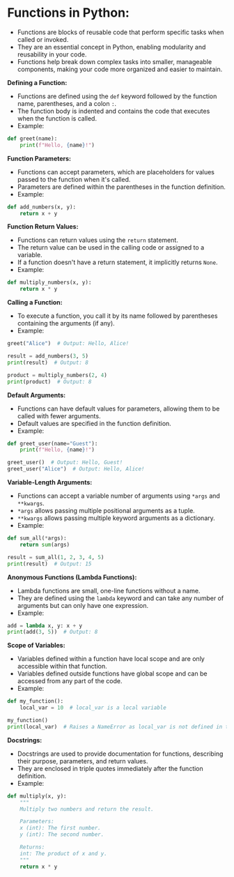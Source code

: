 # **Functions in Python:**

- Functions are blocks of reusable code that perform specific tasks when called or invoked.
- They are an essential concept in Python, enabling modularity and reusability in your code.
- Functions help break down complex tasks into smaller, manageable components, making your code more organized and easier to maintain.

**Defining a Function:**

- Functions are defined using the `def` keyword followed by the function name, parentheses, and a colon `:`.
- The function body is indented and contains the code that executes when the function is called.
- Example:

```python
def greet(name):
    print(f"Hello, {name}!")
```

**Function Parameters:**

- Functions can accept parameters, which are placeholders for values passed to the function when it's called.
- Parameters are defined within the parentheses in the function definition.
- Example:

```python
def add_numbers(x, y):
    return x + y
```

**Function Return Values:**

- Functions can return values using the `return` statement.
- The return value can be used in the calling code or assigned to a variable.
- If a function doesn't have a return statement, it implicitly returns `None`.
- Example:

```python
def multiply_numbers(x, y):
    return x * y
```

**Calling a Function:**

- To execute a function, you call it by its name followed by parentheses containing the arguments (if any).
- Example:

```python
greet("Alice")  # Output: Hello, Alice!

result = add_numbers(3, 5)
print(result)  # Output: 8

product = multiply_numbers(2, 4)
print(product)  # Output: 8
```

**Default Arguments:**

- Functions can have default values for parameters, allowing them to be called with fewer arguments.
- Default values are specified in the function definition.
- Example:

```python
def greet_user(name="Guest"):
    print(f"Hello, {name}!")

greet_user()  # Output: Hello, Guest!
greet_user("Alice")  # Output: Hello, Alice!
```

**Variable-Length Arguments:**

- Functions can accept a variable number of arguments using `*args` and `**kwargs`.
- `*args` allows passing multiple positional arguments as a tuple.
- `**kwargs` allows passing multiple keyword arguments as a dictionary.
- Example:

```python
def sum_all(*args):
    return sum(args)

result = sum_all(1, 2, 3, 4, 5)
print(result)  # Output: 15
```

**Anonymous Functions (Lambda Functions):**

- Lambda functions are small, one-line functions without a name.
- They are defined using the `lambda` keyword and can take any number of arguments but can only have one expression.
- Example:

```python
add = lambda x, y: x + y
print(add(3, 5))  # Output: 8
```

**Scope of Variables:**

- Variables defined within a function have local scope and are only accessible within that function.
- Variables defined outside functions have global scope and can be accessed from any part of the code.
- Example:

```python
def my_function():
    local_var = 10  # local_var is a local variable

my_function()
print(local_var)  # Raises a NameError as local_var is not defined in this scope
```

**Docstrings:**

- Docstrings are used to provide documentation for functions, describing their purpose, parameters, and return values.
- They are enclosed in triple quotes immediately after the function definition.
- Example:

```python
def multiply(x, y):
    """
    Multiply two numbers and return the result.

    Parameters:
    x (int): The first number.
    y (int): The second number.

    Returns:
    int: The product of x and y.
    """
    return x * y
```
